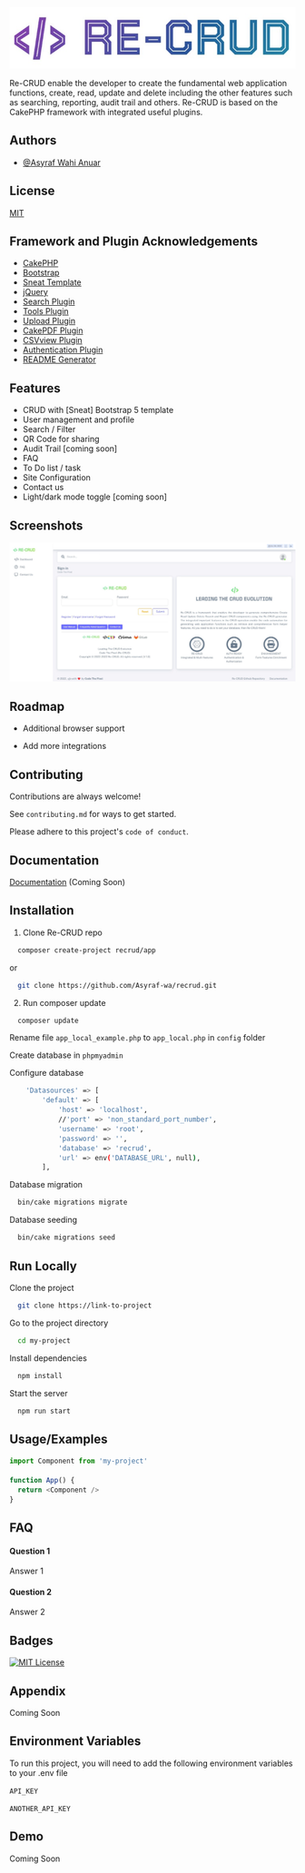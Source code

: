 
![Logo](https://github.com/Asyraf-wa/recrud/blob/main/webroot/img/ReCRUD.jpg)


Re-CRUD enable the developer to create the fundamental web application functions, create, read, update and delete including the other features such as searching, reporting, audit trail and others. Re-CRUD is based on the CakePHP framework with integrated useful plugins.
## Authors

- [@Asyraf Wahi Anuar](https://github.com/Asyraf-wa)


## License

[MIT](https://choosealicense.com/licenses/mit/)


## Framework and Plugin Acknowledgements

 - [CakePHP](https://cakephp.org)
 - [Bootstrap](https://getbootstrap.com)
 - [Sneat Template](https://themewagon.com/themes/free-responsive-bootstrap-5-html5-admin-template-sneat/)
 - [jQuery](https://ajax.googleapis.com/ajax/libs/jquery/3.6.0/jquery.min.js)
 - [Search Plugin](https://github.com/FriendsOfCake/search)
 - [Tools Plugin](https://github.com/dereuromark/cakephp-tools)
 - [Upload Plugin](https://github.com/FriendsOfCake/cakephp-upload)
 - [CakePDF Plugin](https://github.com/FriendsOfCake/CakePdf)
 - [CSVview Plugin](https://github.com/FriendsOfCake/cakephp-csvview)
 - [Authentication Plugin](https://github.com/cakephp/authentication)
 - [README Generator](https://readme.so/editor)

## Features

- CRUD with [Sneat] Bootstrap 5 template
- User management and profile
- Search / Filter
- QR Code for sharing
- Audit Trail [coming soon]
- FAQ
- To Do list / task
- Site Configuration
- Contact us
- Light/dark mode toggle [coming soon]


## Screenshots

![App Screenshot](https://github.com/Asyraf-wa/recrud/blob/main/webroot/img/ss/ss_login.jpg)


## Roadmap

- Additional browser support

- Add more integrations


## Contributing

Contributions are always welcome!

See `contributing.md` for ways to get started.

Please adhere to this project's `code of conduct`.


## Documentation

[Documentation](https://codethepixel.com) (Coming Soon)


## Installation

1. Clone Re-CRUD repo

```bash
  composer create-project recrud/app
```
or
```bash
  git clone https://github.com/Asyraf-wa/recrud.git
```

2. Run composer update

```bash
  composer update
```

Rename file `app_local_example.php` to  `app_local.php` in `config` folder

Create database in `phpmyadmin`

Configure database
```bash
    'Datasources' => [
        'default' => [
            'host' => 'localhost',
            //'port' => 'non_standard_port_number',
            'username' => 'root',
            'password' => '',
            'database' => 'recrud',
            'url' => env('DATABASE_URL', null),
        ],
```

Database migration

```bash
  bin/cake migrations migrate
```

Database seeding

```bash
  bin/cake migrations seed
```
    
## Run Locally

Clone the project

```bash
  git clone https://link-to-project
```

Go to the project directory

```bash
  cd my-project
```

Install dependencies

```bash
  npm install
```

Start the server

```bash
  npm run start
```


## Usage/Examples

```javascript
import Component from 'my-project'

function App() {
  return <Component />
}
```


## FAQ

#### Question 1

Answer 1

#### Question 2

Answer 2


## Badges

[![MIT License](https://img.shields.io/badge/License-MIT-green.svg)](https://choosealicense.com/licenses/mit/)

## Appendix

Coming Soon


## Environment Variables

To run this project, you will need to add the following environment variables to your .env file

`API_KEY`

`ANOTHER_API_KEY`


## Demo

Coming Soon

